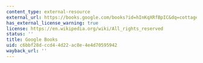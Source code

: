 ```yaml
---
content_type: external-resource
external_url: https://books.google.com/books?id=hInKqXRfBpIC&dq=cottage%20economy&pg=PA4#v=onepage&q&f=false
has_external_license_warning: true
license: https://en.wikipedia.org/wiki/All_rights_reserved
status: ''
title: Google Books
uid: c6bbf28d-ccd4-4d22-ac8e-4e4d70595942
wayback_url: ''
---
```

